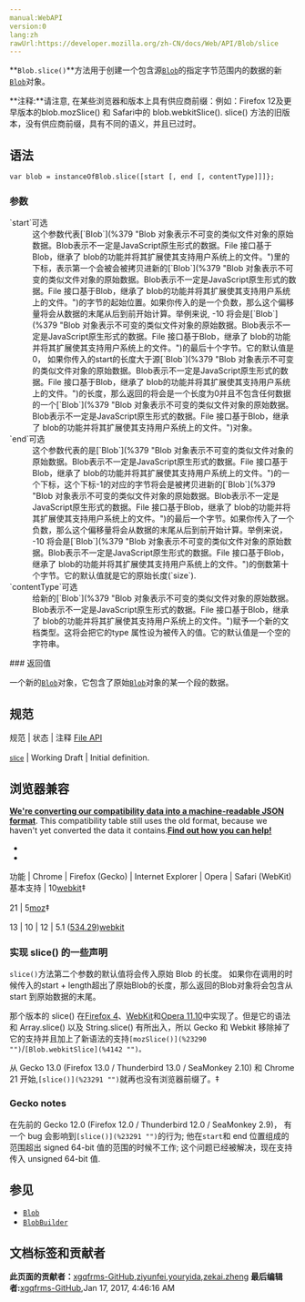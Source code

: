 ```yaml
---
manual:WebAPI
version:0
lang:zh
rawUrl:https://developer.mozilla.org/zh-CN/docs/Web/API/Blob/slice
---
```






**`Blob.slice()`**方法用于创建一个包含源[`Blob`](%379 "Blob 对象表示不可变的类似文件对象的原始数据。Blob表示不一定是JavaScript原生形式的数据。File 接口基于Blob，继承了 blob的功能并将其扩展使其支持用户系统上的文件。")的指定字节范围内的数据的新[`Blob`](%379 "Blob 对象表示不可变的类似文件对象的原始数据。Blob表示不一定是JavaScript原生形式的数据。File 接口基于Blob，继承了 blob的功能并将其扩展使其支持用户系统上的文件。")对象。

**注释:**请注意, 在某些浏览器和版本上具有供应商前缀：例如：Firefox 12及更早版本的blob.mozSlice() 和 Safari中的 blob.webkitSlice(). slice() 方法的旧版本，没有供应商前缀，具有不同的语义，并且已过时。

## 语法<a name="语法"></a>

```
var blob = instanceOfBlob.slice([start [, end [, contentType]]]};
```

### 参数<a name="参数"></a>
<dl><dt id=''>`start`可选</dt><dd>这个参数代表[`Blob`](%379 "Blob 对象表示不可变的类似文件对象的原始数据。Blob表示不一定是JavaScript原生形式的数据。File 接口基于Blob，继承了 blob的功能并将其扩展使其支持用户系统上的文件。")里的下标，表示第一个会被会被拷贝进新的[`Blob`](%379 "Blob 对象表示不可变的类似文件对象的原始数据。Blob表示不一定是JavaScript原生形式的数据。File 接口基于Blob，继承了 blob的功能并将其扩展使其支持用户系统上的文件。")的字节的起始位置。如果你传入的是一个负数，那么这个偏移量将会从数据的末尾从后到前开始计算。举例来说, -10 将会是[`Blob`](%379 "Blob 对象表示不可变的类似文件对象的原始数据。Blob表示不一定是JavaScript原生形式的数据。File 接口基于Blob，继承了 blob的功能并将其扩展使其支持用户系统上的文件。")的最后十个字节。它的默认值是0， 如果你传入的start的长度大于源[`Blob`](%379 "Blob 对象表示不可变的类似文件对象的原始数据。Blob表示不一定是JavaScript原生形式的数据。File 接口基于Blob，继承了 blob的功能并将其扩展使其支持用户系统上的文件。")的长度，那么返回的将会是一个长度为0并且不包含任何数据的一个[`Blob`](%379 "Blob 对象表示不可变的类似文件对象的原始数据。Blob表示不一定是JavaScript原生形式的数据。File 接口基于Blob，继承了 blob的功能并将其扩展使其支持用户系统上的文件。")对象。</dd><dt id=''>`end`可选</dt><dd>这个参数代表的是[`Blob`](%379 "Blob 对象表示不可变的类似文件对象的原始数据。Blob表示不一定是JavaScript原生形式的数据。File 接口基于Blob，继承了 blob的功能并将其扩展使其支持用户系统上的文件。")的一个下标，这个下标-1的对应的字节将会是被拷贝进新的[`Blob`](%379 "Blob 对象表示不可变的类似文件对象的原始数据。Blob表示不一定是JavaScript原生形式的数据。File 接口基于Blob，继承了 blob的功能并将其扩展使其支持用户系统上的文件。")的最后一个字节。如果你传入了一个负数，那么这个偏移量将会从数据的末尾从后到前开始计算。举例来说， -10 将会是[`Blob`](%379 "Blob 对象表示不可变的类似文件对象的原始数据。Blob表示不一定是JavaScript原生形式的数据。File 接口基于Blob，继承了 blob的功能并将其扩展使其支持用户系统上的文件。")的倒数第十个字节。它的默认值就是它的原始长度(`size`).</dd><dt id=''>`contentType`可选</dt><dd>给新的[`Blob`](%379 "Blob 对象表示不可变的类似文件对象的原始数据。Blob表示不一定是JavaScript原生形式的数据。File 接口基于Blob，继承了 blob的功能并将其扩展使其支持用户系统上的文件。")赋予一个新的文档类型。这将会把它的type 属性设为被传入的值。它的默认值是一个空的字符串。</dd></dl>
### 返回值<a name="返回值"></a>


一个新的[`Blob`](%379 "Blob 对象表示不可变的类似文件对象的原始数据。Blob表示不一定是JavaScript原生形式的数据。File 接口基于Blob，继承了 blob的功能并将其扩展使其支持用户系统上的文件。")对象，它包含了原始[`Blob`](%379 "Blob 对象表示不可变的类似文件对象的原始数据。Blob表示不一定是JavaScript原生形式的数据。File 接口基于Blob，继承了 blob的功能并将其扩展使其支持用户系统上的文件。")对象的某一个段的数据。


## 规范<a name="Browser_Compatibility"></a>
规范 | 状态 | 注释 
[File API<br></br><small>slice</small>](%23289 "") | Working Draft | Initial definition. 


## 浏览器兼容<a name="Browser_compatibility"></a>


**[We&#39;re converting our compatibility data into a machine-readable JSON format](%3344 "")**. This compatibility table still uses the old format, because we haven&#39;t yet converted the data it contains.**[Find out how you can help!](%3392 "")**


* 
* 
功能 | Chrome | Firefox (Gecko) | Internet Explorer | Opera | Safari (WebKit) 
基本支持 | 10[webkit](%3568 "The name of this feature is prefixed with 'webkit' as this browser considers it experimental")‡<br></br>21 | 5[moz](%3568 "The name of this feature is prefixed with 'moz' as this browser considers it experimental")‡<br></br>13 | 10 | 12 | 5.1 ([534.29](%4142 ""))[webkit](%3568 "The name of this feature is prefixed with 'webkit' as this browser considers it experimental") 




### 实现 slice() 的一些声明<a name="实现_slice()_的一些声明"></a>


`slice()`方法第二个参数的默认值将会传入原始 Blob 的长度。 如果你在调用的时候传入的start + length超出了原始Blob的长度，那么返回的Blob对象将会包含从 start 到原始数据的末尾。



那个版本的 slice() 在[Firefox 4](%4143 "")、[WebKit](%4138 "")和[Opera 11.10](%4139 "")中实现了。但是它的语法和 Array.slice() 以及 String.slice() 有所出入，所以 Gecko 和 Webkit 移除掉了它的支持并且加上了新语法的支持`[mozSlice()](%23290 "")`/`[Blob.webkitSlice](%4142 "")。`



从 Gecko 13.0 (Firefox 13.0 / Thunderbird 13.0 / SeaMonkey 2.10) 和 Chrome 21 开始,`[slice()](%23291 "")`就再也没有浏览器前缀了。‡


### Gecko notes<a name="Gecko_notes"></a>


在先前的 Gecko 12.0 (Firefox 12.0 / Thunderbird 12.0 / SeaMonkey 2.9)， 有一个 bug 会影响到`[slice()](%23291 "")`的行为; 他在`start`和 end 位置组成的范围超出 signed 64-bit 值的范围的时候不工作; 这个问题已经被解决，现在支持传入 unsigned 64-bit 值.


## 参见<a name="参见"></a>

* [`Blob`](%379 "Blob 对象表示不可变的类似文件对象的原始数据。Blob表示不一定是JavaScript原生形式的数据。File 接口基于Blob，继承了 blob的功能并将其扩展使其支持用户系统上的文件。")
* [`BlobBuilder`](%2564 "The BlobBuilder interface provides an easy way to construct Blob objects. Just create a BlobBuilder and append chunks of data to it by calling the append() method. When you're done building your blob, call getBlob() to retrieve a Blob containing the data you sent into the blob builder.")



## 文档标签和贡献者
**此页面的贡献者：**[xgqfrms-GitHub](%57 ""),[ziyunfei](%61 ""),[youryida](%23292 ""),[zekai.zheng](%23293 "")
**最后编辑者:**[xgqfrms-GitHub](%57 ""),<time>Jan 17, 2017, 4:46:16 AM</time>



